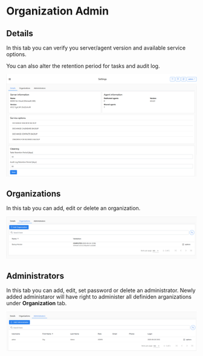 # Organization Admin

## Details

In this tab you can verify you server/agent version and available service options. 

You can also alter the retention period for tasks and audit log.

![](../../.gitbook/assets/kodo-cloud-administration-settings01.png)

## Organizations

In this tab you can add, edit or delete an organization.

![](../../.gitbook/assets/kodo-cloud-administration-settings03.png)

## Administrators

In this tab you can add, edit, set password or delete an administrator. Newly added administaror will have right to administer all definiden arganizations under **Organization** tab.

![](../../.gitbook/assets/kodo-cloud-administration-settings04.png)



